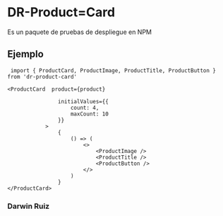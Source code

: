 # DR-Product=Card

Es un paquete de pruebas de despliegue en NPM


## Ejemplo

```
 import { ProductCard, ProductImage, ProductTitle, ProductButton } from 'dr-product-card'
```

```
<ProductCard  product={product}

                initialValues={{
                    count: 4,
                    maxCount: 10
                }}
            >
                {
                    () => (
                        <>
                            <ProductImage />
                            <ProductTitle />
                            <ProductButton />
                        </>
                    )
                }
</ProductCard>
```


### Darwin Ruiz